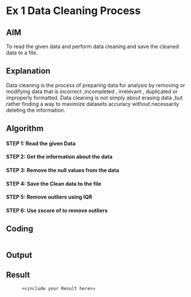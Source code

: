 # Ex 1              Data Cleaning Process

## AIM
To read the given data and perform data cleaning and save the cleaned data to a file.

## Explanation
Data cleaning is the process of preparing data for analysis by removing or modifying data that is incorrect ,incompleted , irrelevant , duplicated or improperly formatted. Data cleaning is not simply about erasing data ,but rather finding a way to maximize datasets accuracy without necessarily deleting the information.

## Algorithm

#### STEP 1: Read the given Data

#### STEP 2: Get the information about the data

#### STEP 3: Remove the null values from the data

#### STEP 4: Save the Clean data to the file

#### STEP 5: Remove outliers using IQR

#### STEP 6: Use zscore of to remove outliers

## Coding

```

```

## Output



## Result
          <<include your Result here>>
